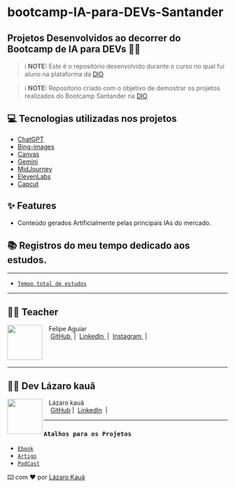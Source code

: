 # bootcamp-IA-para-DEVs-Santander



## Projetos Desenvolvidos ao decorrer do Bootcamp de IA para DEVs 🖖🏼


 > ℹ️ **NOTE:** Este é o repositório desenvolvido durante o curso no qual fui aluno na plataforma da [DIO](https://dio.me)

> ℹ️ **NOTE:** Repositorio criado com o objetivo de demostrar os projetos realizados do Bootcamp Santander na [DIO](https://dio.me)


## 💻 Tecnologias utilizadas nos projetos

- [ChatGPT](https://chat.openai.com/) 
- [Bing-images](https://www.bing.com/images/create?cc=br)
- [Canvas](https://www.canva.com/)
- [Gemini](https://gemini.google.com/app) 
- [MidJourney](https://www.midjourney.com/app/)
- [ElevenLabs](https://beta.elevenlabs.io/)
- [Capcut](https://www.capcut.com/pt-br/)


## ✨ Features

- Conteúdo gerados Artificialmente pelas principais IAs do mercado.

## 📚 Registros do meu tempo dedicado aos estudos.

---

- [`Tempo total de estudos`](/bootcamp-IA-para-DEVs-Santander/assets/tempo.png)

---
## 👨‍💻 Teacher

<p>
    <img 
      align=left 
      margin=10 
      width=80 
      src="https://avatars.githubusercontent.com/u/37452836?v=4"
    />
    <p>&nbsp&nbsp&nbspFelipe Aguiar<br>
    &nbsp&nbsp&nbsp
    <a 
        href="https://github.com/felipeAguiarCode">
        GitHub
    </a>
    &nbsp;|&nbsp;
    <a 
        href="www.linkedin.com/in/felipe-exe">
        LinkedIn
    </a>
    &nbsp;|&nbsp;
    <a 
        href="https://www.instagram.com/felipeaguiar.exe/">
        Instagram
    </a>
    &nbsp;|&nbsp;</p>
</p>
<br/><br/>
<p>


---

## 👨‍💻 Dev Lázaro kauã

<img 
      align=left 
      margin=10 
      width=80 
      src="https://avatars.githubusercontent.com/u/132157522?v=4"
/>
<p>&nbsp&nbsp&nbspLázaro kauã<br>
    &nbsp&nbsp&nbsp
    <a href="https://github.com/Lazarokaua">
    GitHub</a>&nbsp;|&nbsp;
    <a href="https://www.linkedin.com/in/lazaro-kaua/">LinkedIn</a>
&nbsp;|&nbsp;</p>
</p>
<p>
    
---
### `Atalhos para os Projetos`


- [`Ebook`](/bootcamp-IA-para-DEVs-Santander/ebook-project-dio/output/Ebook%20Libras.pdf)
- [`Artigo`](/bootcamp-IA-para-DEVs-Santander/article-project-dio/README.MD)
- [`PodCast`](/bootcamp-IA-para-DEVs-Santander/podcast-project-dio/ep.pilotoDeFront.MP3)


⌨️ com ❤️ por [Lázaro Kauã](https://github.com/Lazarokaua)
